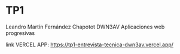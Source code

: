 # TP1
Leandro Martín Fernández Chapotot
DWN3AV
Aplicaciones web progresivas

link VERCEL APP: https://tp1-entrevista-tecnica-dwn3av.vercel.app/
